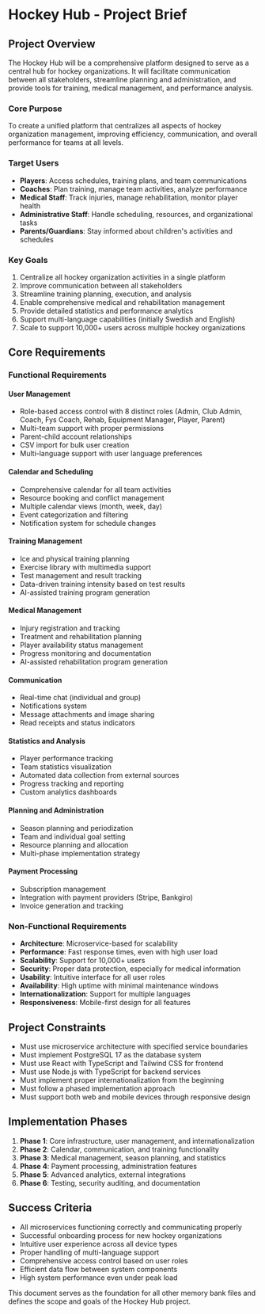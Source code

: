 # Hockey Hub - Project Brief

## Project Overview
The Hockey Hub will be a comprehensive platform designed to serve as a central hub for hockey organizations. It will facilitate communication between all stakeholders, streamline planning and administration, and provide tools for training, medical management, and performance analysis.

### Core Purpose
To create a unified platform that centralizes all aspects of hockey organization management, improving efficiency, communication, and overall performance for teams at all levels.

### Target Users
- **Players**: Access schedules, training plans, and team communications
- **Coaches**: Plan training, manage team activities, analyze performance
- **Medical Staff**: Track injuries, manage rehabilitation, monitor player health
- **Administrative Staff**: Handle scheduling, resources, and organizational tasks
- **Parents/Guardians**: Stay informed about children's activities and schedules

### Key Goals
1. Centralize all hockey organization activities in a single platform
2. Improve communication between all stakeholders
3. Streamline training planning, execution, and analysis
4. Enable comprehensive medical and rehabilitation management
5. Provide detailed statistics and performance analytics
6. Support multi-language capabilities (initially Swedish and English)
7. Scale to support 10,000+ users across multiple hockey organizations

## Core Requirements

### Functional Requirements

#### User Management
- Role-based access control with 8 distinct roles (Admin, Club Admin, Coach, Fys Coach, Rehab, Equipment Manager, Player, Parent)
- Multi-team support with proper permissions
- Parent-child account relationships
- CSV import for bulk user creation
- Multi-language support with user language preferences

#### Calendar and Scheduling
- Comprehensive calendar for all team activities
- Resource booking and conflict management
- Multiple calendar views (month, week, day)
- Event categorization and filtering
- Notification system for schedule changes

#### Training Management
- Ice and physical training planning
- Exercise library with multimedia support
- Test management and result tracking
- Data-driven training intensity based on test results
- AI-assisted training program generation

#### Medical Management
- Injury registration and tracking
- Treatment and rehabilitation planning
- Player availability status management
- Progress monitoring and documentation
- AI-assisted rehabilitation program generation

#### Communication
- Real-time chat (individual and group)
- Notifications system
- Message attachments and image sharing
- Read receipts and status indicators

#### Statistics and Analysis
- Player performance tracking
- Team statistics visualization
- Automated data collection from external sources
- Progress tracking and reporting
- Custom analytics dashboards

#### Planning and Administration
- Season planning and periodization
- Team and individual goal setting
- Resource planning and allocation
- Multi-phase implementation strategy

#### Payment Processing
- Subscription management
- Integration with payment providers (Stripe, Bankgiro)
- Invoice generation and tracking

### Non-Functional Requirements
- **Architecture**: Microservice-based for scalability
- **Performance**: Fast response times, even with high user load
- **Scalability**: Support for 10,000+ users
- **Security**: Proper data protection, especially for medical information
- **Usability**: Intuitive interface for all user roles
- **Availability**: High uptime with minimal maintenance windows
- **Internationalization**: Support for multiple languages
- **Responsiveness**: Mobile-first design for all features

## Project Constraints
- Must use microservice architecture with specified service boundaries
- Must implement PostgreSQL 17 as the database system
- Must use React with TypeScript and Tailwind CSS for frontend
- Must use Node.js with TypeScript for backend services
- Must implement proper internationalization from the beginning
- Must follow a phased implementation approach
- Must support both web and mobile devices through responsive design

## Implementation Phases
1. **Phase 1**: Core infrastructure, user management, and internationalization
2. **Phase 2**: Calendar, communication, and training functionality
3. **Phase 3**: Medical management, season planning, and statistics
4. **Phase 4**: Payment processing, administration features
5. **Phase 5**: Advanced analytics, external integrations
6. **Phase 6**: Testing, security auditing, and documentation

## Success Criteria
- All microservices functioning correctly and communicating properly
- Successful onboarding process for new hockey organizations
- Intuitive user experience across all device types
- Proper handling of multi-language support
- Comprehensive access control based on user roles
- Efficient data flow between system components
- High system performance even under peak load

This document serves as the foundation for all other memory bank files and defines the scope and goals of the Hockey Hub project.